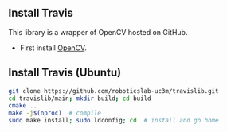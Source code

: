 ## Install Travis

This library is a wrapper of OpenCV hosted on GitHub.

- First install [OpenCV](install-opencv.md).

## Install Travis (Ubuntu)

```bash
git clone https://github.com/roboticslab-uc3m/travislib.git
cd travislib/main; mkdir build; cd build
cmake ..
make -j$(nproc)  # compile
sudo make install; sudo ldconfig; cd  # install and go home
```
